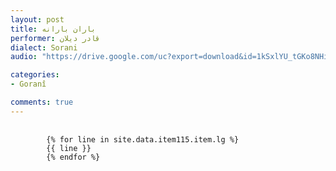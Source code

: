 ```yaml
---
layout: post
title: باران بارانه‌
performer: قادر دیلان
dialect: Sorani
audio: "https://drive.google.com/uc?export=download&id=1kSxlYU_tGKo8NHiGqXfM74Kcw3ZTfUbI"

categories:
- Goranî

comments: true
---
```


<div class="language-plaintext highlighter-rouge">
    <div class="highlight">
        <pre class="highlight">
            <code>
        {% for line in site.data.item115.item.lg %}
        {{ line }}
        {% endfor %}
            </code>
        </pre>
    </div>
</div>

